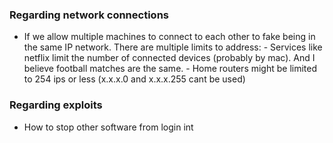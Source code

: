 
### Regarding network connections

- If we allow multiple machines to connect to each other to fake being in the same IP network. There are multiple limits to address:
	  - Services like netflix limit the number of connected devices (probably by mac). And I believe football matches are the same.
	  - Home routers might be limited to 254 ips or less (x.x.x.0 and x.x.x.255 cant be used)



### Regarding exploits

- How to stop other software from login int